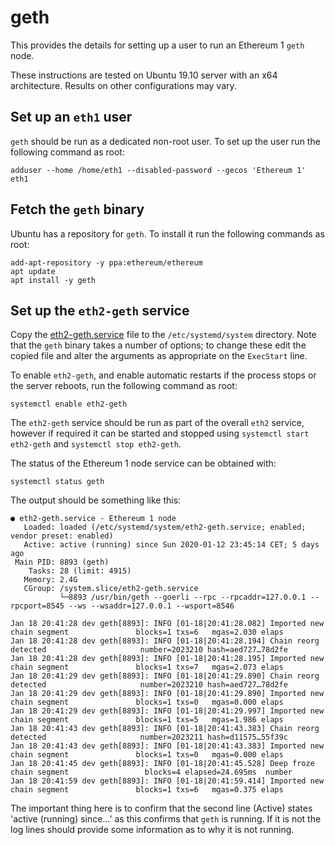# geth

This provides the details for setting up a user to run an Ethereum 1 `geth` node.

These instructions are tested on Ubuntu 19.10 server with an x64 architecture.  Results on other configurations may vary.

## Set up an `eth1` user

`geth` should be run as a dedicated non-root user.  To set up the user run the following command as root:

```
adduser --home /home/eth1 --disabled-password --gecos 'Ethereum 1' eth1
```

## Fetch the `geth` binary

Ubuntu has a repository for `geth`.  To install it run the following commands as root:

```
add-apt-repository -y ppa:ethereum/ethereum
apt update
apt install -y geth
```

## Set up the `eth2-geth` service

Copy the [eth2-geth.service](eth2-geth.service) file to the `/etc/systemd/system` directory.  Note that the `geth` binary takes a number of options; to change these edit the copied file and alter the arguments as appropriate on the `ExecStart` line.

To enable `eth2-geth`, and enable automatic restarts if the process stops or the server reboots, run the following command as root:

```
systemctl enable eth2-geth
```

The `eth2-geth` service should be run as part of the overall `eth2` service, however if required it can be started and stopped using `systemctl start eth2-geth` and `systemctl stop eth2-geth`.

The status of the Ethereum 1 node service can be obtained with:

```
systemctl status geth
```

The output should be something like this:

```
● eth2-geth.service - Ethereum 1 node
   Loaded: loaded (/etc/systemd/system/eth2-geth.service; enabled; vendor preset: enabled)
   Active: active (running) since Sun 2020-01-12 23:45:14 CET; 5 days ago
 Main PID: 8893 (geth)
    Tasks: 28 (limit: 4915)
   Memory: 2.4G
   CGroup: /system.slice/eth2-geth.service
           └─8893 /usr/bin/geth --goerli --rpc --rpcaddr=127.0.0.1 --rpcport=8545 --ws --wsaddr=127.0.0.1 --wsport=8546

Jan 18 20:41:28 dev geth[8893]: INFO [01-18|20:41:28.082] Imported new chain segment               blocks=1 txs=6   mgas=2.030 elaps
Jan 18 20:41:28 dev geth[8893]: INFO [01-18|20:41:28.194] Chain reorg detected                     number=2023210 hash=aed727…78d2fe
Jan 18 20:41:28 dev geth[8893]: INFO [01-18|20:41:28.195] Imported new chain segment               blocks=1 txs=7   mgas=2.073 elaps
Jan 18 20:41:29 dev geth[8893]: INFO [01-18|20:41:29.890] Chain reorg detected                     number=2023210 hash=aed727…78d2fe
Jan 18 20:41:29 dev geth[8893]: INFO [01-18|20:41:29.890] Imported new chain segment               blocks=1 txs=0   mgas=0.000 elaps
Jan 18 20:41:29 dev geth[8893]: INFO [01-18|20:41:29.997] Imported new chain segment               blocks=1 txs=5   mgas=1.986 elaps
Jan 18 20:41:43 dev geth[8893]: INFO [01-18|20:41:43.383] Chain reorg detected                     number=2023211 hash=d11575…55f39c
Jan 18 20:41:43 dev geth[8893]: INFO [01-18|20:41:43.383] Imported new chain segment               blocks=1 txs=0   mgas=0.000 elaps
Jan 18 20:41:45 dev geth[8893]: INFO [01-18|20:41:45.528] Deep froze chain segment                 blocks=4 elapsed=24.695ms  number
Jan 18 20:41:59 dev geth[8893]: INFO [01-18|20:41:59.414] Imported new chain segment               blocks=1 txs=6   mgas=0.375 elaps
```

The important thing here is to confirm that the second line (Active) states 'active (running) since...' as this confirms that `geth` is running.  If it is not the log lines should provide some information as to why it is not running.
